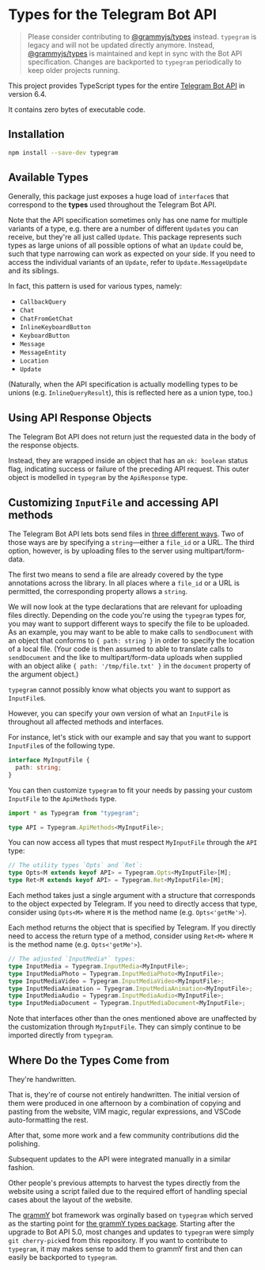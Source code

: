 # Types for the Telegram Bot API

> Please consider contributing to [@grammyjs/types](https://github.com/grammyjs/types) instead.
> `typegram` is legacy and will not be updated directly anymore.
> Instead, [@grammyjs/types](https://github.com/grammyjs/types) is maintained and kept in sync with the Bot API specification.
> Changes are backported to `typegram` periodically to keep older projects running.

This project provides TypeScript types for the entire [Telegram Bot API](https://core.telegram.org/bots/api) in version 6.4.

It contains zero bytes of executable code.

## Installation

```bash
npm install --save-dev typegram
```

## Available Types

Generally, this package just exposes a huge load of `interface`s that correspond to the **types** used throughout the Telegram Bot API.

Note that the API specification sometimes only has one name for multiple variants of a type, e.g. there are a number of different `Update`s you can receive, but they're all just called `Update`.
This package represents such types as large unions of all possible options of what an `Update` could be, such that type narrowing can work as expected on your side.
If you need to access the individual variants of an `Update`, refer to `Update.MessageUpdate` and its siblings.

In fact, this pattern is used for various types, namely:

- `CallbackQuery`
- `Chat`
- `ChatFromGetChat`
- `InlineKeyboardButton`
- `KeyboardButton`
- `Message`
- `MessageEntity`
- `Location`
- `Update`

(Naturally, when the API specification is actually modelling types to be unions (e.g. `InlineQueryResult`), this is reflected here as a union type, too.)

## Using API Response Objects

The Telegram Bot API does not return just the requested data in the body of the response objects.

Instead, they are wrapped inside an object that has an `ok: boolean` status flag, indicating success or failure of the preceding API request.
This outer object is modelled in `typegram` by the `ApiResponse` type.

## Customizing `InputFile` and accessing API methods

The Telegram Bot API lets bots send files in [three different ways](https://core.telegram.org/bots/api#sending-files).
Two of those ways are by specifying a `string`—either a `file_id` or a URL.
The third option, however, is by uploading files to the server using multipart/form-data.

The first two means to send a file are already covered by the type annotations across the library.
In all places where a `file_id` or a URL is permitted, the corresponding property allows a `string`.

We will now look at the type declarations that are relevant for uploading files directly.
Depending on the code you're using the `typegram` types for, you may want to support different ways to specify the file to be uploaded.
As an example, you may want to be able to make calls to `sendDocument` with an object that conforms to `{ path: string }` in order to specify the location of a local file.
(Your code is then assumed to able to translate calls to `sendDocument` and the like to multipart/form-data uploads when supplied with an object alike `{ path: '/tmp/file.txt' }` in the `document` property of the argument object.)

`typegram` cannot possibly know what objects you want to support as `InputFile`s.

However, you can specify your own version of what an `InputFile` is throughout all affected methods and interfaces.

For instance, let's stick with our example and say that you want to support `InputFile`s of the following type.

```ts
interface MyInputFile {
  path: string;
}
```

You can then customize `typegram` to fit your needs by passing your custom `InputFile` to the `ApiMethods` type.

```ts
import * as Typegram from "typegram";

type API = Typegram.ApiMethods<MyInputFile>;
```

You can now access all types that must respect `MyInputFile` through the `API` type:

```ts
// The utility types `Opts` and `Ret`:
type Opts<M extends keyof API> = Typegram.Opts<MyInputFile>[M];
type Ret<M extends keyof API> = Typegram.Ret<MyInputFile>[M];
```

Each method takes just a single argument with a structure that corresponds to the object expected by Telegram.
If you need to directly access that type, consider using `Opts<M>` where `M` is the method name (e.g. `Opts<'getMe'>`).

Each method returns the object that is specified by Telegram.
If you directly need to access the return type of a method, consider using `Ret<M>` where `M` is the method name (e.g. `Opts<'getMe'>`).

```ts
// The adjusted `InputMedia*` types:
type InputMedia = Typegram.InputMedia<MyInputFile>;
type InputMediaPhoto = Typegram.InputMediaPhoto<MyInputFile>;
type InputMediaVideo = Typegram.InputMediaVideo<MyInputFile>;
type InputMediaAnimation = Typegram.InputMediaAnimation<MyInputFile>;
type InputMediaAudio = Typegram.InputMediaAudio<MyInputFile>;
type InputMediaDocument = Typegram.InputMediaDocument<MyInputFile>;
```

Note that interfaces other than the ones mentioned above are unaffected by the customization through `MyInputFile`.
They can simply continue to be imported directly from `typegram`.

## Where Do the Types Come from

They're handwritten.

That is, they're of course not entirely handwritten.
The initial version of them were produced in one afternoon by a combination of copying and pasting from the website, VIM magic, regular expressions, and VSCode auto-formatting the rest.

After that, some more work and a few community contributions did the polishing.

Subsequent updates to the API were integrated manually in a similar fashion.

Other people's previous attempts to harvest the types directly from the website using a script failed due to the required effort of handling special cases about the layout of the website.

The [grammY](https://github.com/grammyjs/grammY) bot framework was orginally based on `typegram` which served as the starting point for [the grammY types package](https://github.com/grammyjs/types).
Starting after the upgrade to Bot API 5.0, most changes and updates to `typegram` were simply `git cherry-pick`ed from this repository.
If you want to contribute to `typegram`, it may makes sense to add them to grammY first and then can easily be backported to `typegram`.
